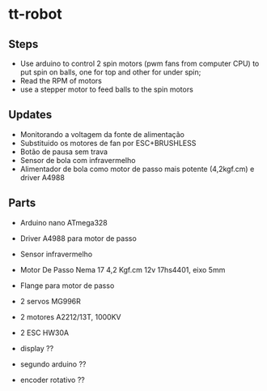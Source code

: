 # tt-robot

## Steps

* Use arduino to control 2 spin motors (pwm fans from computer CPU) to put spin on balls, one for top and other for under spin;
* Read the RPM of motors
* use a stepper motor to feed balls to the spin motors

## Updates

* Monitorando a voltagem da fonte de alimentação
* Substituido os motores de fan por ESC+BRUSHLESS
* Botão de pausa sem trava
* Sensor de bola com infravermelho
* Alimentador de bola como motor de passo mais potente (4,2kgf.cm) e driver A4988

## Parts

* Arduino nano ATmega328
* Driver A4988 para motor de passo
* Sensor infravermelho
* Motor De Passo Nema 17 4,2 Kgf.cm 12v 17hs4401, eixo 5mm
* Flange para motor de passo
* 2 servos MG996R
* 2 motores A2212/13T, 1000KV
* 2 ESC HW30A

* display ??
* segundo arduino ??
* encoder rotativo ??
